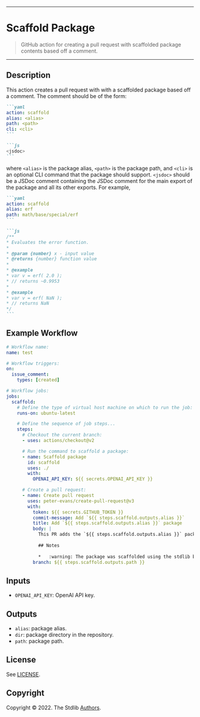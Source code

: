 <!--

@license Apache-2.0

Copyright (c) 2022 The Stdlib Authors.

Licensed under the Apache License, Version 2.0 (the "License");
you may not use this file except in compliance with the License.
You may obtain a copy of the License at

   http://www.apache.org/licenses/LICENSE-2.0

Unless required by applicable law or agreed to in writing, software
distributed under the License is distributed on an "AS IS" BASIS,
WITHOUT WARRANTIES OR CONDITIONS OF ANY KIND, either express or implied.
See the License for the specific language governing permissions and
limitations under the License.

-->

---

# Scaffold Package

> GitHub action for creating a pull request with scaffolded package contents based off a comment.

---

## Description

This action creates a pull request with with a scaffolded package based off a comment. The comment should be of the form:

````md
```yaml
action: scaffold
alias: <alias>
path: <path>
cli: <cli>
```

```js
<jsdoc>
```
````

where `<alias>` is the package alias, `<path>` is the package path, and `<cli>` is an optional CLI command that the package should support. `<jsdoc>` should be a JSDoc comment containing the JSDoc comment for the main export of the package and all its other exports. For example,

````md
```yaml
action: scaffold
alias: erf
path: math/base/special/erf
```

```js
/**
* Evaluates the error function.
* 
* @param {number} x - input value
* @returns {number} function value
* 
* @example
* var v = erf( 2.0 );
* // returns ~0.9953
*
* @example
* var v = erf( NaN );
* // returns NaN
*/
```
````

## Example Workflow

```yml
# Workflow name:
name: test

# Workflow triggers:
on:
  issue_comment:
    types: [created]

# Workflow jobs:
jobs:
  scaffold:
    # Define the type of virtual host machine on which to run the job:
    runs-on: ubuntu-latest

    # Define the sequence of job steps...
    steps:
      # Checkout the current branch:
      - uses: actions/checkout@v2

      # Run the command to scaffold a package:
      - name: Scaffold package
        id: scaffold
        uses: ./
        with:
          OPENAI_API_KEY: ${{ secrets.OPENAI_API_KEY }}

      # Create a pull request:
      - name: Create pull request
        uses: peter-evans/create-pull-request@v3
        with:
          token: ${{ secrets.GITHUB_TOKEN }}
          commit-message: Add `${{ steps.scaffold.outputs.alias }}`
          title: Add `${{ steps.scaffold.outputs.alias }}` package
          body: |
            This PR adds the `${{ steps.scaffold.outputs.alias }}` package.
            
            ## Notes
            
            *   :warning: The package was scaffolded using the stdlib bot, which uses AI to generate package content. The generated content is not guaranteed to be correct, and will require manual review and editing. :warning:
          branch: ${{ steps.scaffold.outputs.path }}
```

## Inputs

-   `OPENAI_API_KEY`: OpenAI API key.

## Outputs

-   `alias`: package alias.
-   `dir`: package directory in the repository.
-   `path`: package path.

## License

See [LICENSE][stdlib-license].


## Copyright

Copyright &copy; 2022. The Stdlib [Authors][stdlib-authors].

<!-- Section for all links. Make sure to keep an empty line after the `section` element and another before the `/section` close. -->

<section class="links">

[stdlib]: https://github.com/stdlib-js/stdlib

[stdlib-authors]: https://github.com/stdlib-js/stdlib/graphs/contributors

[stdlib-license]: https://raw.githubusercontent.com/stdlib-js/assign-issue-on-label-action/master/LICENSE

</section>

<!-- /.links -->